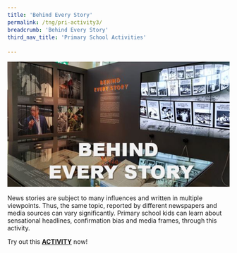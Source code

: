 ```yaml
---
title: 'Behind Every Story'
permalink: /tng/pri-activity3/
breadcrumb: 'Behind Every Story'
third_nav_title: 'Primary School Activities'

---
```



![](/images/behind-every-story-4in.jpg)

News stories are subject to many influences and written in multiple viewpoints. Thus, the same topic, reported by different newspapers and media sources can vary significantly. Primary school kids can learn about sensational headlines, confirmation bias and media frames, through this activity.



Try out this [**ACTIVITY**](https://go.gov.sg/tng-primary-activity3) now!
